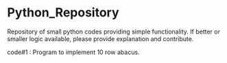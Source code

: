 # Python_Repository
Repository of small python codes providing simple functionality. If better or smaller logic available, please provide explanation and contribute.

code#1 : Program to implement 10 row abacus.
